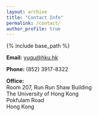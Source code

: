 ```yaml
---
layout: archive
title: "Contact Info"
permalink: /contact/
author_profile: true
---
```


{% include base_path %}

**Email:** yugu@hku.hk

**Phone:** (852) 3917-8322

**Office:**<br>
Room 207, Run Run Shaw Building<br>
The University of Hong Kong<br>
Pokfulam Road<br>
Hong Kong<br>
